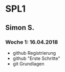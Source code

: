 # SPL1
## Simon S.
### Woche 1: 16.04.2018

* github Registrierung
* github "Erste Schritte"
* git Grundlagen
